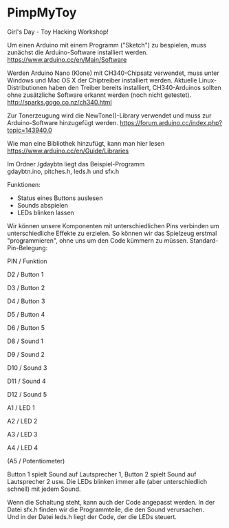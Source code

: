 # PimpMyToy
Girl's Day - Toy Hacking Workshop!

Um einen Arduino mit einem Programm ("Sketch") zu bespielen, muss zunächst die Arduino-Software installiert werden.
https://www.arduino.cc/en/Main/Software

Werden Arduino Nano (Klone) mit CH340-Chipsatz verwendet, muss unter Windows und Mac OS X der Chiptreiber installiert werden. Aktuelle Linux-Distributionen haben den Treiber bereits installiert, CH340-Arduinos sollten ohne zusätzliche Software erkannt werden (noch nicht getestet).
http://sparks.gogo.co.nz/ch340.html

Zur Tonerzeugung wird die NewTone()-Library verwendet und muss zur Arduino-Software hinzugefügt werden.
https://forum.arduino.cc/index.php?topic=143940.0

Wie man eine Bibliothek hinzufügt, kann man hier lesen
https://www.arduino.cc/en/Guide/Libraries

Im Ordner /gdaybtn liegt das Beispiel-Programm <br> 
gdaybtn.ino, pitches.h, leds.h und sfx.h

  Funktionen:
  - Status eines Buttons auslesen
  - Sounds abspielen
  - LEDs blinken lassen
  
  Wir können unsere Komponenten mit unterschiedlichen Pins verbinden um unterschiedliche Effekte zu erzielen.
  So können wir das Spielzeug erstmal "programmieren", ohne uns um den Code kümmern zu müssen.
  Standard-Pin-Belegung:
  
  PIN / Funktion
  
  D2 / Button 1
  
  D3 / Button 2
  
  D4 / Button 3
  
  D5 / Button 4
  
  D6 / Button 5
  
  D8 / Sound 1
  
  D9 / Sound 2
  
  D10 / Sound 3
  
  D11 / Sound 4
  
  D12 / Sound 5
  
  A1 / LED 1
  
  A2 / LED 2
  
  A3 / LED 3
  
  A4 / LED 4
  
  (A5 / Potentiometer)
  
  Button 1 spielt Sound auf Lautsprecher 1, Button 2 spielt Sound auf Lautsprecher 2 usw.
  Die LEDs blinken immer alle (aber unterschiedlich schnell) mit jedem Sound.
  
  Wenn die Schaltung steht, kann auch der Code angepasst werden.
  In der Datei sfx.h finden wir die Programmteile, die den Sound verursachen.<br>
  Und in der Datei leds.h liegt der Code, der die LEDs steuert.
  
